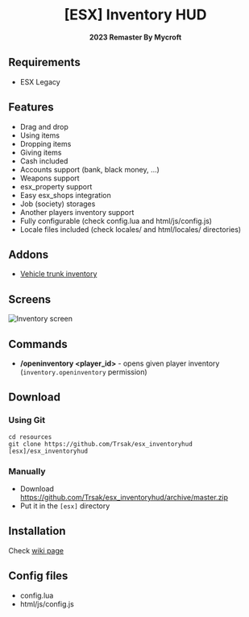 <h1 align='center'>[ESX] Inventory HUD </a></h1><p align='center'><b>2023 Remaster By Mycroft</b></p>

## Requirements
* ESX Legacy

## Features
- Drag and drop
- Using items
- Dropping items
- Giving items
- Cash included
- Accounts support (bank, black money, ...)
- Weapons support
- esx_property support
- Easy esx_shops integration
- Job (society) storages
- Another players inventory support
- Fully configurable (check config.lua and html/js/config.js)
- Locale files included (check locales/ and html/locales/ directories)

## Addons
* [Vehicle trunk inventory](https://github.com/Trsak/esx_inventoryhud_trunk/tree/master)

## Screens
![Inventory screen](https://i.imgur.com/eHD01Tl.png)

## Commands
* **/openinventory <player_id>** - opens given player inventory (`inventory.openinventory` permission)

## Download

### Using Git
```
cd resources
git clone https://github.com/Trsak/esx_inventoryhud [esx]/esx_inventoryhud
```

### Manually
- Download https://github.com/Trsak/esx_inventoryhud/archive/master.zip
- Put it in the `[esx]` directory

## Installation
Check [wiki page](https://github.com/Trsak/esx_inventoryhud/wiki)

## Config files
* config.lua
* html/js/config.js

